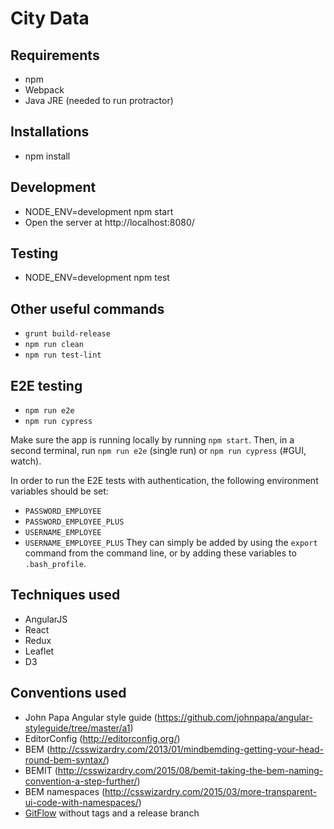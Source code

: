 # City Data

## Requirements
- npm
- Webpack
- Java JRE (needed to run protractor)

## Installations
- npm install

## Development
- NODE_ENV=development npm start
- Open the server at http://localhost:8080/

## Testing
- NODE_ENV=development npm test

## Other useful commands

- `grunt build-release`
- `npm run clean`
- `npm run test-lint`

## E2E testing

- `npm run e2e`
- `npm run cypress`

Make sure the app is running locally by running `npm start`.
Then, in a second terminal, run `npm run e2e` (single run) or `npm run cypress` (#GUI, watch).

In order to run the E2E tests with authentication, the following environment variables should be set:
- `PASSWORD_EMPLOYEE`
- `PASSWORD_EMPLOYEE_PLUS`
- `USERNAME_EMPLOYEE`
- `USERNAME_EMPLOYEE_PLUS`
They can simply be added by using the `export` command from the command line, or by adding these
variables to `.bash_profile`.

## Techniques used
- AngularJS
- React
- Redux
- Leaflet
- D3

## Conventions used
- John Papa Angular style guide (https://github.com/johnpapa/angular-styleguide/tree/master/a1)
- EditorConfig (http://editorconfig.org/)
- BEM (http://csswizardry.com/2013/01/mindbemding-getting-your-head-round-bem-syntax/)
- BEMIT (http://csswizardry.com/2015/08/bemit-taking-the-bem-naming-convention-a-step-further/)
- BEM namespaces (http://csswizardry.com/2015/03/more-transparent-ui-code-with-namespaces/)
- [GitFlow](https://datasift.github.io/gitflow/IntroducingGitFlow.html) without tags and a release branch
